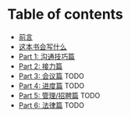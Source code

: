 # Table of contents

* [前言](00.md)
* [这本书会写什么](00-1.md)
* [Part 1: 沟通技巧篇](01.md)
* [Part 2: 接力篇](02.md)
* [Part 3: 会议篇](03.md) TODO
* [Part 4: 进度篇](04.md) TODO
* [Part 5: 管理/招聘篇](05.md) TODO
* [Part 6: 法律篇](06.md) TODO
